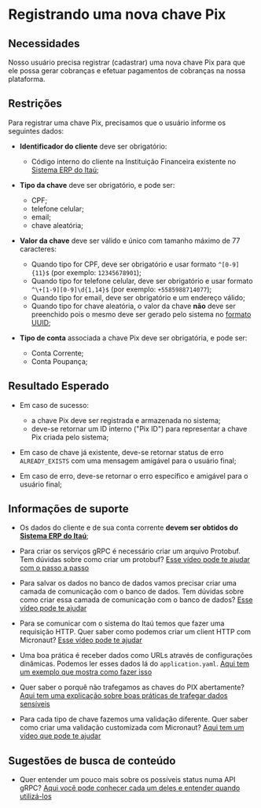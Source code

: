 # Registrando uma nova chave Pix

## Necessidades

Nosso usuário precisa registrar (cadastrar) uma nova chave Pix para que ele possa gerar cobranças e efetuar pagamentos de cobranças na nossa plataforma.
   
## Restrições

Para registrar uma chave Pix, precisamos que o usuário informe os seguintes dados:

- **Identificador do cliente** deve ser obrigatório:
   - Código interno do cliente na Instituição Financeira existente no [Sistema ERP do Itaú](http://localhost:9091/api/v1/private/contas/todas);

- **Tipo da chave** deve ser obrigatório, e pode ser:
    - CPF;
    - telefone celular;
    - email;
    - chave aleatória;

- **Valor da chave** deve ser válido e único com tamanho máximo de 77 caracteres:
    - Quando tipo for CPF, deve ser obrigatório e usar formato `^[0-9]{11}$` (por exemplo: `12345678901`);
    - Quando tipo for telefone celular, deve ser obrigatório e usar formato `^\+[1-9][0-9]\d{1,14}$` (por exemplo: `+5585988714077`);
    - Quando tipo for email, deve ser obrigatório e um endereço válido;
    - Quando tipo for chave aleatória, o valor da chave **não** deve ser preenchido pois o mesmo deve ser gerado pelo sistema no [formato UUID](https://en.wikipedia.org/wiki/Universally_unique_identifier);

- **Tipo de conta** associada a chave Pix deve ser obrigatória, e pode ser:
    - Conta Corrente;
    - Conta Poupança;

## Resultado Esperado

- Em caso de sucesso:
   - a chave Pix deve ser registrada e armazenada no sistema;
   - deve-se retornar um ID interno ("Pix ID") para representar a chave Pix criada pelo sistema;

- Em caso de chave já existente, deve-se retornar status de erro `ALREADY_EXISTS` com uma mensagem amigável para o usuário final;

- Em caso de erro, deve-se retornar o erro específico e amigável para o usuário final;

## Informações de suporte

- Os dados do cliente e de sua conta corrente **devem ser obtidos do [Sistema ERP do Itaú](http://localhost:9091/swagger-ui/index.html?configUrl=/v3/api-docs/swagger-config#/)**; 

- Para criar os serviços gRPC é necessário criar um arquivo Protobuf. Tem dúvidas sobre como criar um protobuf? [Esse vídeo pode te ajudar com o passo a passo](https://www.youtube.com/watch?v=Rd7sLrPKDGM&feature=youtu.be)
- Para salvar os dados no banco de dados vamos precisar criar uma camada de comunicação com o banco de dados. Tem dúvidas sobre como criar essa camada de comunicação com o banco de dados? [Esse vídeo pode te ajudar](https://www.youtube.com/watch?v=pWu2mqaKFEc&feature=youtu.be)
- Para se comunicar com o sistema do Itaú temos que fazer uma requisição HTTP. Quer saber como podemos criar um client HTTP com Micronaut? [Esse vídeo pode te ajudar]()
- Uma boa prática é receber dados como URLs através de configurações dinâmicas. Podemos ler esses dados lá do `application.yaml`. [Aqui tem um exemplo que mostra como fazer isso]()
- Quer saber o porquê não trafegamos as chaves do PIX abertamente? [Aqui tem uma explicação sobre boas práticas de trafegar dados sensíveis]()
- Para cada tipo de chave fazemos uma validação diferente. Quer saber como criar uma validação customizada com Micronaut? [Aqui tem um vídeo que pode te ajudar]()

## Sugestões de busca de conteúdo

- Quer entender um pouco mais sobre os possíveis status numa API gRPC? [Aqui você pode conhecer cada um deles e entender quando utilizá-los](https://developers.google.com/maps-booking/reference/grpc-api/status_codes)
